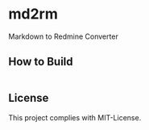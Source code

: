 # md2rm

Markdown to Redmine Converter

## How to Build


```

```


## License

This project complies with MIT-License.


